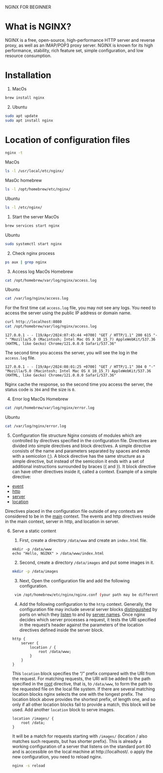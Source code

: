 NGINX FOR BEGINNER

# What is NGINX?
NGINX is a free, open-source, high-performance HTTP server and reverse proxy, as well as an IMAP/POP3 proxy server. NGINX is known for its high performance, stability, rich feature set, simple configuration, and low resource consumption.

# Installation
1. MacOs
```bash
brew install nginx
```

2. Ubuntu
```bash
sudo apt update
sudo apt install nginx
```

# Location of configuration files
```bash
nginx -t
```
MacOs
```bash
ls -l /usr/local/etc/nginx/
```

MasOc homebrew
```bash
ls -l /opt/homebrew/etc/nginx/
```

Ubuntu
```bash
ls -l /etc/nginx/
```

1. Start the server
MacOs
```bash
brew services start nginx
```

Ubuntu
```bash
sudo systemctl start nginx
```

2. Check nginx process
```bash
ps aux | grep nginx
```

3. Access log
MacOs Homebrew
```bash
cat /opt/homebrew/var/log/nginx/access.log
```

Ubuntu
```bash
cat /var/log/nginx/access.log
```

For the first time cat `access.log` file, you may not see any logs. You need to access the server using the public IP address or domain name.

```bash
curl http://localhost:8080
cat /opt/homebrew/var/log/nginx/access.log
```

`127.0.0.1 - - [19/Apr/2024:07:45:44 +0700] "GET / HTTP/1.1" 200 615 "-" "Mozilla/5.0 (Macintosh; Intel Mac OS X 10_15_7) AppleWebKit/537.36 (KHTML, like Gecko) Chrome/121.0.0.0 Safari/537.36"`

The second time you access the server, you will see the log in the `access.log` file.

`127.0.0.1 - - [19/Apr/2024:08:01:25 +0700] "GET / HTTP/1.1" 304 0 "-" "Mozilla/5.0 (Macintosh; Intel Mac OS X 10_15_7) AppleWebKit/537.36 (KHTML, like Gecko) Chrome/121.0.0.0 Safari/537.36"`

Nginx cache the response, so the second time you access the server, the status code is `304` and the size is `0`.

4. Error log
MacOs Homebrew
```bash
cat /opt/homebrew/var/log/nginx/error.log
```

Ubuntu
```bash
cat /var/log/nginx/error.log
```

5. Configuration file structure
Nginx consists of modules which are controlled by directives specified in the configuration file. Directives are divided into simple directives and block directives. A simple directive consists of the name and parameters separated by spaces and ends with a semicolon (;). A block directive has the same structure as a simple directive, but instead of the semicolon it ends with a set of additional instructions surrounded by braces ({ and }).
It block directive can have other directives inside it, called a context.
Example of a simple directive:
- [event](https://nginx.org/en/docs/ngx_core_module.html#events)
- [http](https://nginx.org/en/docs/http/ngx_http_core_module.html#http)
- [server](https://nginx.org/en/docs/http/ngx_http_core_module.html#server)
- [location](https://nginx.org/en/docs/http/ngx_http_core_module.html#location)

Directives placed in the configuration file outside of any contexts are considered to be in the [main](https://nginx.org/en/docs/ngx_core_module.html) context. The events and http directives reside in the main context, server in http, and location in server.

6. Serve a static content
   1. First, create a directory `/data/www` and create an `index.html` file.
    ```
    mkdir -p /data/www
    echo "Hello, NGINX" > /data/www/index.html
    ```
    2. Second, create a directory `/data/images` and put some images in it.
    ```bash
    mkdir -p /data/images
    ```
    3. Next, Open the configuration file and add the following configuration.
    ```bash
     vim /opt/homebrew/etc/nginx/nginx.conf (your path may be different)
    ```
   4. Add the following configuration to the `http` context.
    Generally, the configuration file may include several server blocks [distinguished](https://nginx.org/en/docs/http/request_processing.html) by ports on which they [listen](https://nginx.org/en/docs/http/ngx_http_core_module.html#listen) to and by [server names](https://nginx.org/en/docs/http/server_names.html). 
    Once nginx decides which server processes a request, 
    it tests the URI specified in the request’s header against the parameters of the location directives defined inside the server block.
    ```
    http {
        server {
            location / {
                root /data/www;
            }
        }
    }
    ```
    This `location` block specifies the “/” prefix compared with the URI from the request. 
    For matching requests, the URI will be added to the path specified in the [root](https://nginx.org/en/docs/http/ngx_http_core_module.html#root) directive, that is, to `/data/www`, to form the path to the requested file on the local file system. If there are several matching location blocks nginx selects the one with the longest prefix. The location block above provides the shortest prefix, of length one, and so only if all other location blocks fail to provide a match, this block will be used.
    Add another `location` block to serve images.
    ```
    location /images/ {
        root /data;
    }
    ```
    
    It will be a match for requests starting with `/images/` (location / also matches such requests, but has shorter prefix).
    This is already a working configuration of a server that listens on the standard port 80 and is accessible on the local machine at http://localhost/.
    o apply the new configuration, you need to reload nginx.
    ```bash
    nginx -s reload
    ```
